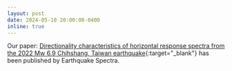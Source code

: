 ```yaml
---
layout: post
date: 2024-05-10 20:00:00-0400
inline: true
---
```


Our paper: [Directionality characteristics of horizontal response spectra from the 2022 Mw 6.9 Chihshang, Taiwan earthquake](https://doi.org/10.1177/87552930241247478){:target="_blank"} has been published by Earthquake Spectra.
